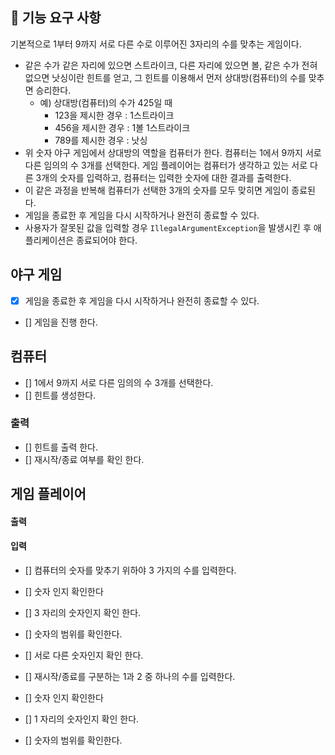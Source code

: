 ## 🚀 기능 요구 사항

기본적으로 1부터 9까지 서로 다른 수로 이루어진 3자리의 수를 맞추는 게임이다.

- 같은 수가 같은 자리에 있으면 스트라이크, 다른 자리에 있으면 볼, 같은 수가 전혀 없으면 낫싱이란 힌트를 얻고, 그 힌트를 이용해서 먼저 상대방(컴퓨터)의 수를 맞추면 승리한다.
    - 예) 상대방(컴퓨터)의 수가 425일 때
        - 123을 제시한 경우 : 1스트라이크
        - 456을 제시한 경우 : 1볼 1스트라이크
        - 789를 제시한 경우 : 낫싱
- 위 숫자 야구 게임에서 상대방의 역할을 컴퓨터가 한다. 컴퓨터는 1에서 9까지 서로 다른 임의의 수 3개를 선택한다. 게임 플레이어는 컴퓨터가 생각하고 있는 서로 다른 3개의 숫자를 입력하고, 컴퓨터는 입력한 숫자에 대한
  결과를 출력한다.
- 이 같은 과정을 반복해 컴퓨터가 선택한 3개의 숫자를 모두 맞히면 게임이 종료된다.
- 게임을 종료한 후 게임을 다시 시작하거나 완전히 종료할 수 있다.
- 사용자가 잘못된 값을 입력할 경우 `IllegalArgumentException`을 발생시킨 후 애플리케이션은 종료되어야 한다.


## 야구 게임
-   [x] 게임을 종료한 후 게임을 다시 시작하거나 완전히 종료할 수 있다.
-   [] 게임을 진행 한다.

## 컴퓨터
-   [] 1에서 9까지 서로 다른 임의의 수 3개를 선택한다.
-   [] 힌트를 생성한다. 

### 출력
-   [] 힌트를 출력 한다.
-   [] 재시작/종료 여부를 확인 한다.
          

## 게임 플레이어

#### 출력
    
#### 입력
-   []  컴퓨터의 숫자를 맞추기 위하야 3 가지의 수를 입력한다.
-   [] 숫자 인지 확인한다
-   [] 3 자리의 숫자인지 확인 한다.
-   [] 숫자의 범위를 확인한다.
-   [] 서로 다른 숫자인지 확인 한다.

-   []  재시작/종료를 구분하는 1과 2 중 하나의 수를 입력한다.
-   [] 숫자 인지 확인한다
-   [] 1 자리의 숫자인지 확인 한다.
-   [] 숫자의 범위를 확인한다.
    